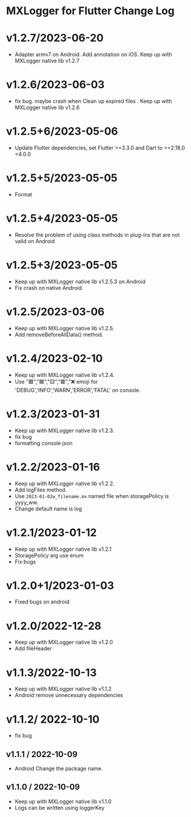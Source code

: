 
# MXLogger for Flutter Change Log
# v1.2.7/2023-06-20
* Adapter armv7 on Android. Add  annotation on iOS. Keep up with MXLogger  native lib v1.2.7
# v1.2.6/2023-06-03
* fix bug. maybe crash when Clean up expired files . Keep up with MXLogger  native lib v1.2.6
# v1.2.5+6/2023-05-06
* Update Flutter dependencies, set Flutter >=3.3.0 and Dart to >=2.18.0 <4.0.0
# v1.2.5+5/2023-05-05
* Format
# v1.2.5+4/2023-05-05
* Resolve the problem of using class methods in plug-ins that are not valid on Android
# v1.2.5+3/2023-05-05
* Keep up with MXLogger native lib v1.2.5.3 on Android
* Fix crash on native Android.
# v1.2.5/2023-03-06
* Keep up with MXLogger native lib v1.2.5.
* Add removeBeforeAllData() method.
# v1.2.4/2023-02-10
* Keep up with MXLogger native lib v1.2.4.
* Use "🟩","🟦","🟨","🟥","❌ emoji for 'DEBUG','INFO','WARN','ERROR','FATAL' on console.
# v1.2.3/2023-01-31
* Keep up with MXLogger native lib v1.2.3.
* fix bug
* formatting console json
# v1.2.2/2023-01-16
* Keep up with MXLogger native lib v1.2.2.
* Add logFiles method.
* Use `2023-01-02w_filename.mx` named file when storagePolicy is yyyy_ww.
* Change default name is log
# v1.2.1/2023-01-12
* Keep up with MXLogger native lib v1.2.1
* StoragePolicy arg use enum
* Fix bugs

# v1.2.0+1/2023-01-03
* Fixed bugs on android

# v1.2.0/2022-12-28
* Keep up with MXLogger native lib v1.2.0
* Add fileHeader

# v1.1.3/2022-10-13

* Keep up with MXLogger native lib v1.1.2
* Android remove unnecessary dependencies

# v1.1.2/ 2022-10-10

* fix bug

## v1.1.1 / 2022-10-09

* Android Change the package name.

## v1.1.0 / 2022-10-09
* Keep up with MXLogger native lib v1.1.0
* Logs can be written using loggerKey




